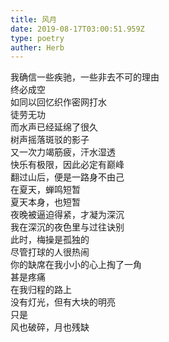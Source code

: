 ```yaml
---  
title: 风月  
date: 2019-08-17T03:00:51.959Z  
type: poetry  
auther: Herb     
---  
```

我确信一些疾驰，一些非去不可的理由  
终必成空  
如同以回忆织作密网打水  
徒劳无功  
而水声已经延绵了很久    
树声摇落斑驳的影子  
又一次力竭筋疲，汗水湿透  
快乐有极限，因此必定有巅峰  
翻过山后，便是一路身不由己    
在夏天，蝉鸣短暂  
夏天本身，也短暂  
夜晚被逼迫得紧，才凝为深沉  
我在深沉的夜色里与过往诀别    
此时，梅操是孤独的  
尽管打球的人很热闹  
你的缺席在我小小的心上掏了一角  
甚是疼痛    
在我归程的路上  
没有灯光，但有大块的明亮  
只是  
风也破碎，月也残缺  
